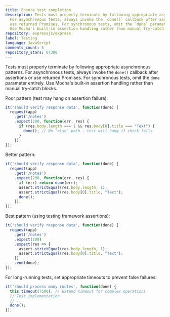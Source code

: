 ```yaml
---
title: Ensure test completion
description: Tests must properly terminate by following appropriate asynchronous patterns.
  For asynchronous tests, always invoke the `done()` callback after assertions or
  use returned Promises. For synchronous tests, omit the `done` parameter entirely.
  Use Mocha's built-in assertion handling rather than manual try-catch blocks.
repository: expressjs/express
label: Testing
language: JavaScript
comments_count: 5
repository_stars: 67300
---
```


Tests must properly terminate by following appropriate asynchronous patterns. For asynchronous tests, always invoke the `done()` callback after assertions or use returned Promises. For synchronous tests, omit the `done` parameter entirely. Use Mocha's built-in assertion handling rather than manual try-catch blocks.

Poor pattern (test may hang on assertion failure):
```javascript
it('should verify response data', function(done) {
  request(app)
    .get('/notes')
    .expect(200, function(err, res) {
      if (res.body.length === 1 && res.body[0].title === "Text") {
        done(); // No 'else' path - test will hang if check fails
      }
    });
});
```

Better pattern:
```javascript
it('should verify response data', function(done) {
  request(app)
    .get('/notes')
    .expect(200, function(err, res) {
      if (err) return done(err);
      assert.strictEqual(res.body.length, 1);
      assert.strictEqual(res.body[0].title, "Text");
      done();
    });
});
```

Best pattern (using testing framework assertions):
```javascript
it('should verify response data', function(done) {
  request(app)
    .get('/notes')
    .expect(200)
    .expect(res => {
      assert.strictEqual(res.body.length, 1);
      assert.strictEqual(res.body[0].title, "Text");
    })
    .end(done);
});
```

For long-running tests, set appropriate timeouts to prevent false failures:
```javascript
it('should process many routes', function(done) {
  this.timeout(7500); // Extend timeout for complex operations
  // Test implementation
  // ...
  done();
});
```